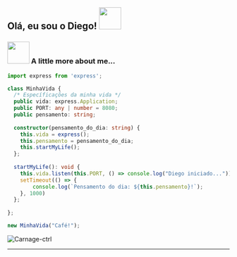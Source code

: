 <h2> Olá, eu sou o Diego! <img src="https://media.giphy.com/media/mGcNjsfWAjY5AEZNw6/giphy.gif" width="50"></h2>

### <img src="https://media.giphy.com/media/VgCDAzcKvsR6OM0uWg/giphy.gif" width="50"> A little more about me...  

```typescript
import express from 'express';

class MinhaVida {
  /* Específicações da minha vida */
  public vida: express.Application;
  public PORT: any | number = 8080;
  public pensamento: string;
  
  constructor(pensamento_do_dia: string) {
    this.vida = express();
    this.pensamento = pensamento_do_dia;
    this.startMyLife();
  };
  
  startMyLife(): void {
    this.vida.listen(this.PORT, () => console.log("Diego iniciado..."));
    setTimeout(() => {
    	console.log(`Pensamento do dia: ${this.pensamento}!`);
    }, 1000)
  };
  
};

new MinhaVida("Café!");
```
<img src="https://komarev.com/ghpvc/?username=Carnage-ctrl&color=red" alt="Carnage-ctrl" /> 

---
